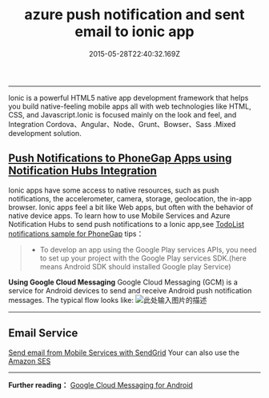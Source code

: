 ﻿---
title: azure push notification and sent email to ionic app
date: "2015-05-28T22:40:32.169Z"
tags: [azure,ionic,app] 
description: [hybrid app with ionic]
---


------
Ionic is a powerful HTML5 native app development framework that helps you build native-feeling mobile apps all with web technologies like HTML, CSS, and Javascript.Ionic is focused mainly on the look and feel, and Integration Cordova、Angular、Node、Grunt、Bowser、Sass .Mixed development solution.

## [Push Notifications to PhoneGap Apps using Notification Hubs Integration][1]
Ionic apps have some access to native resources, such as push notifications, the accelerometer, camera, storage, geolocation, the in-app browser. Ionic apps feel a bit like Web apps, but often with the behavior of native device apps.
To learn how to use Mobile Services and Azure Notification Hubs to send push notifications to a Ionic app,see [TodoList notifications sample for PhoneGap][2]
tips：

> * To develop an app using the Google Play services APIs, you need to set up your project with the Google Play services SDK.(here means Android SDK should installed Google play Service)

**Using Google Cloud Messaging**
Google Cloud Messaging (GCM) is a service for Android devices to send and receive Android push notification messages. The typical flow looks like: 
![此处输入图片的描述][3]

------

## Email Service 
[Send email from Mobile Services with SendGrid][4]
Your can also use the [Amazon SES][5]


------

**Further reading：**
[Google Cloud Messaging for Android][6]


  [1]: http://blogs.msdn.com/b/azuremobile/archive/2014/06/17/push-notifications-to-phonegap-apps-using-notification-hubs-integration.aspx
  [2]: https://github.com/Azure/mobile-services-samples/tree/master/TodoListNotifications
  [3]: http://img555.qiniudn.com/gcm
  [4]: http://azure.microsoft.com/en-us/documentation/articles/store-sendgrid-mobile-services-send-email-scripts/#sign-up
  [5]: http://aws.amazon.com/cn/ses/developer-resources/
  [6]: http://developer.android.com/google/gcm/index.html

